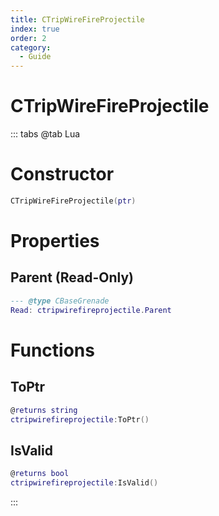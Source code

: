 ```yaml
---
title: CTripWireFireProjectile
index: true
order: 2
category:
  - Guide
---
```


# CTripWireFireProjectile

::: tabs
@tab Lua
# Constructor
```lua
CTripWireFireProjectile(ptr)
```
# Properties
## Parent (Read-Only)
```lua
--- @type CBaseGrenade
Read: ctripwirefireprojectile.Parent
```
# Functions
## ToPtr
```lua
@returns string
ctripwirefireprojectile:ToPtr()
```
## IsValid
```lua
@returns bool
ctripwirefireprojectile:IsValid()
```

:::